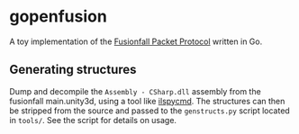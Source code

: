 # gopenfusion

A toy implementation of the [Fusionfall Packet Protocol](https://openpunk.com/pages/fusionfall-openfusion/) written in Go.

## Generating structures

Dump and decompile the `Assembly - CSharp.dll` assembly from the fusionfall main.unity3d, using a tool like [ilspycmd](https://www.nuget.org/packages/ilspycmd/). The structures can then be stripped from the source and passed to the `genstructs.py` script located in `tools/`. See the script for details on usage.